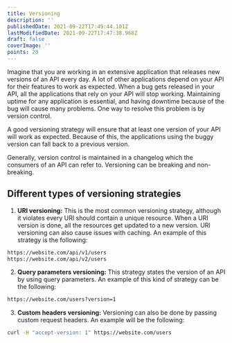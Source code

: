 ```yaml
---
title: Versioning
description: ''
publishedDate: 2021-09-22T17:49:44.101Z
lastModifiedDate: 2021-09-22T17:47:38.968Z
draft: false
coverImage: ''
points: 20
---
```


Imagine that you are working in an extensive application that releases new versions of an API every day. A lot of other applications depend on your API for their features to work as expected. When a bug gets released in your API, all the applications that rely on your API will stop working. Maintaining uptime for any application is essential, and having downtime because of the bug will cause many problems. One way to resolve this problem is by version control.

A good versioning strategy will ensure that at least one version of your API will work as expected. Because of this, the applications using the buggy version can fall back to a previous version.

Generally, version control is maintained in a changelog which the consumers of an API can refer to. Versioning can be breaking and non-breaking.

## Different types of versioning strategies

1. **URI versioning:** This is the most common versioning strategy, although it violates every URI should contain a unique resource. When a URI version is done, all the resources get updated to a new version. URI versioning can also cause issues with caching. An example of this strategy is the following:

```bash
https://website.com/api/v1/users
https://website.com/api/v2/users
```

2. **Query parameters versioning:** This strategy states the version of an API by using query parameters. An example of this kind of strategy can be the following:

```bash
https://website.com/users?version=1
```

3. **Custom headers versioning:** Versioning can also be done by passing custom request headers. An example will be the following:

```bash
curl -H "accept-version: 1" https://website.com/users
```

